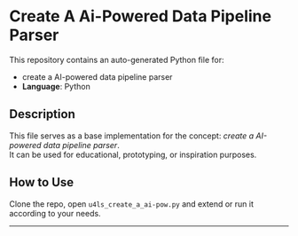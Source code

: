 # Create A Ai-Powered Data Pipeline Parser

This repository contains an auto-generated Python file for:

- create a AI-powered data pipeline parser
- **Language**: Python

## Description

This file serves as a base implementation for the concept: *create a AI-powered data pipeline parser*.  
It can be used for educational, prototyping, or inspiration purposes.

## How to Use

Clone the repo, open `u4ls_create_a_ai-pow.py` and extend or run it according to your needs.

---



